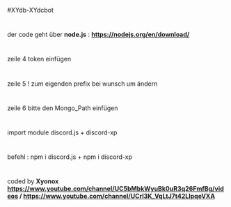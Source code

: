 #XYdb-XYdcbot
#
der code geht über **node.js** : **https://nodejs.org/en/download/**
#

zeile 4 token einfügen
#
zeile 5 ! zum eigenden prefix bei wunsch um ändern
#
zeile 6 bitte den Mongo_Path einfügen
#

import module discord.js + discord-xp 
#
befehl : npm i discord.js + npm i discord-xp

#
coded by **Xyonox https://www.youtube.com/channel/UC5bMbkWyuBk0uR3q26FmfBg/videos / https://www.youtube.com/channel/UCrl3K_VqLtJ7t42LlpqeVXA**
